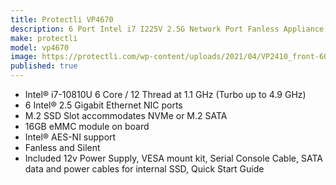 ```yaml
---
title: Protectli VP4670
description: 6 Port Intel i7 I225V 2.5G Network Port Fanless Appliance
make: protectli
model: vp4670
image: https://protectli.com/wp-content/uploads/2021/04/VP2410_front-600x600.png
published: true
---
```


* Intel® i7-10810U 6 Core / 12 Thread at 1.1 GHz (Turbo up to 4.9 GHz)
* 6 Intel® 2.5 Gigabit Ethernet NIC ports
* M.2 SSD Slot accommodates NVMe or M.2 SATA
* 16GB eMMC module on board
* Intel® AES-NI support
* Fanless and Silent
* Included 12v Power Supply, VESA mount kit, Serial Console Cable, SATA data and power cables for internal SSD, Quick Start Guide
